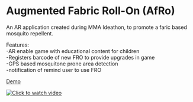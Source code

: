 # Augmented Fabric Roll-On (AfRo)
An AR application created during MMA Ideathon, to promote a faric based mosquito repellent. 

Features:  
-AR enable game with educational content for children  
-Registers barcode of new FRO to provide upgrades in game  
-GPS based mosquitone prone area detection  
-notification of remind user to use FRO  

[Demo](https://drive.google.com/file/d/1FubRqPaYP_O9Ffr2pXmGCZYfTkGbFtnx/view?usp=sharing)

   [![Click to watch video](https://image.ibb.co/fayvde/Screenshot_20180930_123703.png)](https://drive.google.com/file/d/1FubRqPaYP_O9Ffr2pXmGCZYfTkGbFtnx/view?usp=sharing)



